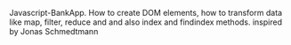  Javascript-BankApp.   How to create DOM elements, how to transform data like map, filter, reduce and and also index and findindex methods. 
inspired by
Jonas Schmedtmann
